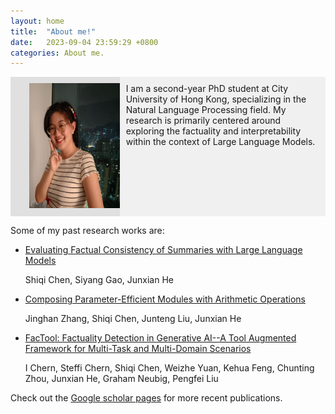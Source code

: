 ```yaml
---
layout: home
title:  "About me!"
date:   2023-09-04 23:59:29 +0800
categories: About me.
---
```


<div style="display: flex;">
  <div style="flex: 1; padding: 10px; background-color: #e0e0e0;">
     <!-- ![](../image/me.jpeg) -->
     <img src="./image/me.jpeg" alt="Your Image" style="width: 200px; height: 200px; margin-left: 20px;">

  </div>
  <div style="flex: 2; padding: 10px; background-color:#f0f0f0 ;">
    I am a second-year PhD student at City University of Hong Kong, specializing in the Natural Language Processing field. My research is primarily centered around exploring the factuality and interpretability within the context of Large Language Models.
  </div>
</div>
<!-- I am a second-year PhD student at City University of Hong Kong, specializing in the Natural Language Processing field. My research is primarily centered around exploring the factuality and interpretability within the context of Large Language Models. -->

Some of my past research works are:

* [Evaluating Factual Consistency of Summaries with Large Language Models](https://arxiv.org/abs/2305.14069)
  
  Shiqi Chen, Siyang Gao, Junxian He
* [Composing Parameter-Efficient Modules with Arithmetic Operations](https://arxiv.org/abs/2306.14870)
  
  Jinghan Zhang, Shiqi Chen, Junteng Liu, Junxian He
* [FacTool: Factuality Detection in Generative AI--A Tool Augmented Framework for Multi-Task and Multi-Domain Scenarios](https://arxiv.org/abs/2307.13528)
  
  I Chern, Steffi Chern, Shiqi Chen, Weizhe Yuan, Kehua Feng, Chunting Zhou, Junxian He, Graham Neubig, Pengfei Liu


Check out the [Google scholar pages] for more recent publications.

[Google scholar pages]: https://scholar.google.com/citations?user=4Tg7zOMAAAAJ&hl=zh-CN
